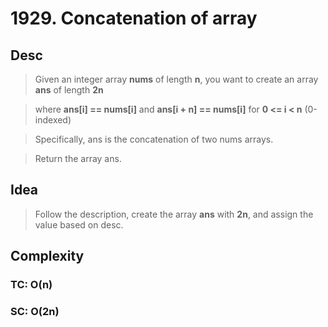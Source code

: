 # 1929. Concatenation of array

## Desc

> Given an integer array **nums** of length **n**, you want to create an array **ans** of length **2n**

> where **ans[i] == nums[i]** and **ans[i + n] == nums[i]** for **0 <= i < n** (0-indexed)

> Specifically, ans is the concatenation of two nums arrays.

> Return the array ans.

## Idea

> Follow the description, create the array **ans** with **2n**, and assign the value based on desc.

## Complexity

### TC: O(n)

### SC: O(2n)
